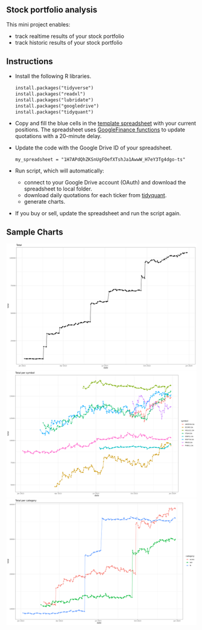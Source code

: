 
## Stock portfolio analysis 

This mini project enables:

- track realtime results of your stock portfolio
- track historic results of your stock portfolio

## Instructions

- Install the following R libraries.

  ```
  install.packages("tidyverse")
  install.packages("readxl")
  install.packages("lubridate")
  install.packages("googledrive")
  install.packages("tidyquant")
  ```

- Copy and fill the blue cells in the [template spreadsheet](https://docs.google.com/spreadsheets/d/1H7APdQhZKSnUgFOefXTshJa1AwwW_H7eY3Tg4dgo-ts/edit#gid=72283122) with your current positions. The spreadsheet uses [GoogleFinance functions](https://support.google.com/docs/answer/3093281?hl=en) to update quotations with a 20-minute delay.

- Update the code with the Google Drive ID of your spreadsheet.

  ```
  my_spreadsheet = "1H7APdQhZKSnUgFOefXTshJa1AwwW_H7eY3Tg4dgo-ts"
  ```
- Run script, which will automatically:
  
  - connect to your Google Drive account (OAuth) and download the spreadsheet to local folder.
  - download daily quotations for each ticker from [tidyquant](https://cran.r-project.org/web/packages/tidyquant/vignettes/TQ00-introduction-to-tidyquant.html).
  - generate charts.
  
- If you buy or sell, update the spreadsheet and run the script again.


## Sample Charts

<img src="img/total.png" width="800">

<img src="img/total_per_symbol.png" width="800">

<img src="img/total_per_category.png" width="800">
